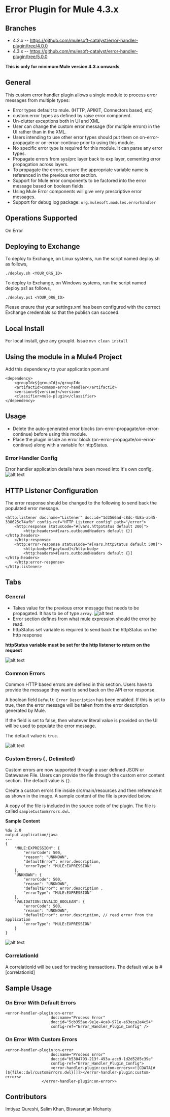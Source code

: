 # Error Plugin for Mule 4.3.x

## Branches

- 4.2.x -- https://github.com/mulesoft-catalyst/error-handler-plugin/tree/4.0.0
- 4.3.x -- https://github.com/mulesoft-catalyst/error-handler-plugin/tree/5.0.0

**This is only for minimum Mule version 4.3.x onwards**

## General

This custom error handler plugin allows a single module to process error messages from multiple types:
- Error types default to mule. (HTTP, APIKIT, Connectors based, etc)
- custom error types as defined by raise error component. 
- Un-clutter exceptions both in UI and XML
- User can change the custom error message (for multiple errors) in the UI rather than in the XML.
- Users intending to use other error types should put them on on-error-propagate or on-error-continue prior to using this module.
- No specific error type is required for this module. It can parse any error types.
- Propagate errors from sys/prc layer back to exp layer, cementing error propagation across layers.
- To propagate the errors, ensure the appropriate variable name is referenced in the previous error section.
- Support for Mule error components to be factored into the error message based on boolean fields.
- Using Mule Error components will give very prescriptive error messages.
- Support for debug log package: `org.mulesoft.modules.errorhandler`

## Operations Supported
On Error

## Deploying to Exchange
To deploy to Exchange, on Linux systems, run the script named deploy.sh as follows,

`./deploy.sh <YOUR_ORG_ID>`

To deploy to Exchange, on Windows systems, run the script named deploy.ps1 as follows,

`./deploy.ps1 <YOUR_ORG_ID>`

Please ensure that your settings.xml has been configured with the correct Exchange credentials so that the publish can succeed.

## Local Install
For local install, give any groupId. Issue `mvn clean install`

## Using the module in a Mule4 Project
Add this dependency to your application pom.xml

```
<dependency>
	<groupId>${groupId}</groupId>
	<artifactId>common-error-handler</artifactId>
	<version>${version}</version>
	<classifier>mule-plugin</classifier>
</dependency>
```

## Usage

- Delete the auto-generated error blocks (on-error-propagate/on-error-continue) before using this module.
- Place the plugin inside an error block (on-error-propagate/on-error-continue) along with a variable for httpStatus.

### Error Handler Config
Error handler application details have been moved into it's own config.
![alt text](errorHandlerConfig.png)

## HTTP Listener Configuration
The error response should be changed to the following to send back the populated error message.
```
<http:listener doc:name="Listener" doc:id="1d3566ad-c8dc-4b8a-ab45-338625c74afb" config-ref="HTTP_Listener_config" path="/error">
	<http:response statusCode="#[vars.httpStatus default 200]">
		<http:headers>#[vars.outboundHeaders default {}]</http:headers>
	</http:response>
	<http:error-response statusCode="#[vars.httpStatus default 500]">
		<http:body>#[payload]</http:body>
		<http:headers>#[vars.outboundHeaders default {}]</http:headers>
	</http:error-response>
</http:listener>
```

## Tabs

### General

- Takes value for the previous error message that needs to be propagated. It has to be of type `array`.
![alt text](previousError.png)
- Error section defines from what mule expression should the error be read.
- httpStatus set variable is required to send back the httpStatus on the http response

**httpStatus variable must be set for the http listener to return on the request**

![alt text](general.png)

### Common Errors
Common HTTP based errors are defined in this section. Users have to provide the message they want to send back on the API error response.

A boolean field `Default Error Description` has been enabled. If this is set to true, then the error message will be taken from the error description generated by Mule.

If the field is set to false, then whatever literal value is provided on the UI will be used to populate the error message.

The default value is `true`.

![alt text](commonErrors.png)

### Custom Errors (`,` Delimited)

Custom errors are now supported through a user defined JSON or Dataweave File. Users can provide the file through the custom error content section. The default value is `{}`.

Create a custom errors file inside src/main/resources and then reference it as shown in the image. A sample content of the file is provided below.

A copy of the file is included in the source code of the plugin. The file is called `sampleCustomErrors.dwl`.

**Sample Content**
```
%dw 2.0
output application/java
---
{
	"MULE:EXPRESSION": {
		"errorCode": 500,
		"reason": "UNKNOWN",
		"defaultError": error.description,
		"errorType": "MULE:EXPRESSION"
	},
	"UNKNOWN": {
		"errorCode": 500,
		"reason": "UNKNOWN",
		"defaultError": error.description ,
		"errorType": "MULE:EXPRESSION"
	},
	"VALIDATION:INVALID_BOOLEAN": {
		"errorCode": 500,
		"reason": "UNKNOWN",
		"defaultError": error.description, // read error from the application
		"errorType": "MULE:EXPRESSION"
	}
}
```

![alt text](customErrors.png)

### CorrelationId

A correlationId will be used for tracking transactions. The default value is #[correlationId]

## Sample Usage

### On Error With Default Errors
```
<error-handler-plugin:on-error
					doc:name="Process Error"
					doc:id="5cb355ae-9e1e-4ca8-971e-a63eca2e4c54"
					config-ref="Error_Handler_Plugin_Config" />
```

### On Error With Custom Errors
```
<error-handler-plugin:on-error
					doc:name="Process Error"
					doc:id="b5304793-213f-493a-acc9-1d2d5285c39e"
					config-ref="Error_Handler_Plugin_Config">
					<error-handler-plugin:custom-errors><![CDATA[#[${file::dwl/customErrors.dwl}]]]></error-handler-plugin:custom-errors>
				</error-handler-plugin:on-error>>
```

## Contributors

Imtiyaz Qureshi, Salim Khan, Biswaranjan Mohanty
